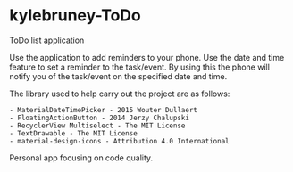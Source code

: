 # kylebruney-ToDo
ToDo list application 

Use the application to add reminders to your phone. Use the date and time feature to set a reminder to the task/event. By using this the phone will notify you of the task/event on the specified date and time.

The library used to help carry out the project are as follows:

    - MaterialDateTimePicker - 2015 Wouter Dullaert
    - FloatingActionButton - 2014 Jerzy Chalupski
    - RecyclerView Multiselect - The MIT License 
    - TextDrawable - The MIT License 
    - material-design-icons - Attribution 4.0 International

Personal app focusing on code quality.
